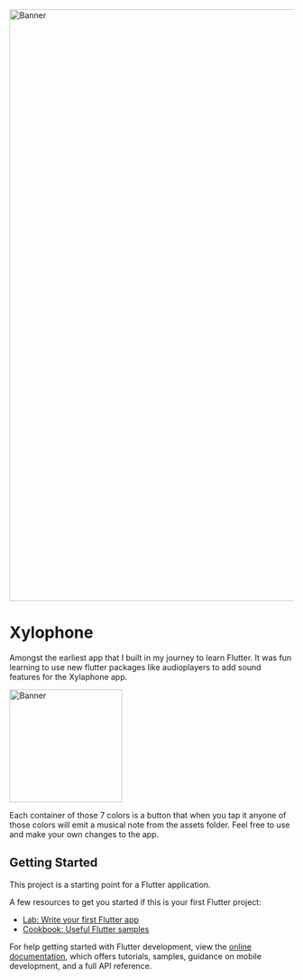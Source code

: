 <img width="1048" alt="Banner" src="https://user-images.githubusercontent.com/58996661/220687319-33c55e86-6b6b-44fa-aca0-0cdc862f976b.png">

# Xylophone

Amongst the earliest app that I built in my journey to learn Flutter. It was fun learning to use new flutter packages like audioplayers to add sound features for the Xylaphone app. 

<img width="200" alt="Banner" src="https://user-images.githubusercontent.com/58996661/220693858-f2209c89-c57f-4644-b33c-ecdf46244145.png">

Each container of those 7 colors is a button that when you tap it anyone of those colors will emit a musical note from the assets folder. Feel free to use and make your own changes to the app. 

## Getting Started

This project is a starting point for a Flutter application.

A few resources to get you started if this is your first Flutter project:

- [Lab: Write your first Flutter app](https://docs.flutter.dev/get-started/codelab)
- [Cookbook: Useful Flutter samples](https://docs.flutter.dev/cookbook)

For help getting started with Flutter development, view the
[online documentation](https://docs.flutter.dev/), which offers tutorials,
samples, guidance on mobile development, and a full API reference.
